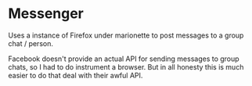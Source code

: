 # Messenger

Uses a instance of Firefox under marionette to post messages to a group chat / person.

Facebook doesn't provide an actual API for sending messages to group chats, so I had to do instrument a browser. But in all
honesty this is much easier to do that deal with their awful API.
